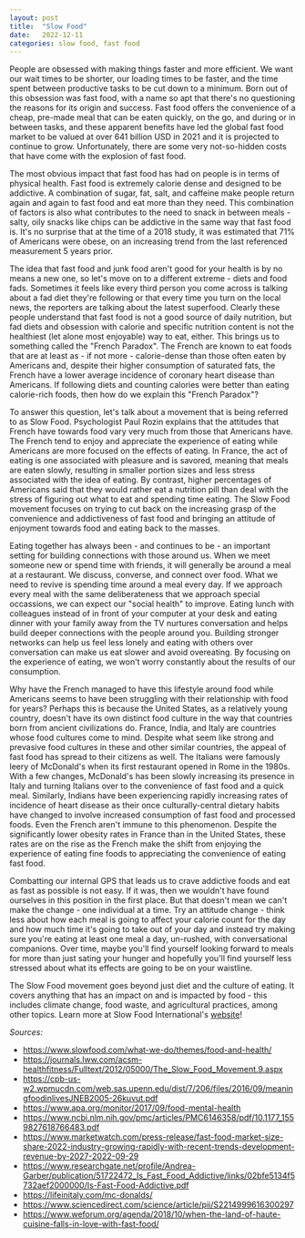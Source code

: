 ```yaml
---
layout: post
title:  "Slow Food"
date:   2022-12-11
categories: slow food, fast food
---
```


People are obsessed with making things faster and more efficient. We want our wait times to be shorter, our loading times to be faster, and the time spent between productive tasks to be cut down to a minimum. Born out of this obsession was fast food, with a name so apt that there's no questioning the reasons for its origin and success. Fast food offers the convenience of a cheap, pre-made meal that can be eaten quickly, on the go, and during or in between tasks, and these apparent benefits have led the global fast food market to be valued at over 641 billion USD in 2021 and it is projected to continue to grow. Unfortunately, there are some very not-so-hidden costs that have come with the explosion of fast food.

The most obvious impact that fast food has had on people is in terms of physical health. Fast food is extremely calorie dense and designed to be addictive. A combination of sugar, fat, salt, and caffeine make people return again and again to fast food and eat more than they need. This combination of factors is also what contributes to the need to snack in between meals - salty, oily snacks like chips can be addictive in the same way that fast food is. It's no surprise that at the time of a 2018 study, it was estimated that 71% of Americans were obese, on an increasing trend from the last referenced measurement 5 years prior.

The idea that fast food and junk food aren't good for your health is by no means a new one, so let's move on to a different extreme - diets and food fads. Sometimes it feels like every third person you come across is talking about a fad diet they're following or that every time you turn on the local news, the reporters are talking about the latest superfood. Clearly these people understand that fast food is not a good source of daily nutrition, but fad diets and obsession with calorie and specific nutrition content is not the healthiest (let alone most enjoyable) way to eat, either. This brings us to something called the "French Paradox". The French are known to eat foods that are at least as - if not more - calorie-dense than those often eaten by Americans and, despite their higher consumption of saturated fats, the French have a lower average incidence of coronary heart disease than Americans. If following diets and counting calories were better than eating calorie-rich foods, then how do we explain this "French Paradox"?

To answer this question, let's talk about a movement that is being referred to as Slow Food. Psychologist Paul Rozin explains that the attitudes that French have towards food vary very much from those that Americans have. The French tend to enjoy and appreciate the experience of eating while Americans are more focused on the effects of eating. In France, the act of eating is one associated with pleasure and is savored, meaning that meals are eaten slowly, resulting in smaller portion sizes and less stress associated with the idea of eating. By contrast, higher percentages of Americans said that they would rather eat a nutrition pill than deal with the stress of figuring out what to eat and spending time eating. The Slow Food movement focuses on trying to cut back on the increasing grasp of the convenience and addictiveness of fast food and bringing an attitude of enjoyment towards food and eating back to the masses.

Eating together has always been - and continues to be - an important setting for building connections with those around us. When we meet someone new or spend time with friends, it will generally be around a meal at a restaurant. We discuss, converse, and connect over food. What we need to revive is spending time around a meal every day. If we approach every meal with the same deliberateness that we approach special occassions, we can expect our "social health" to improve. Eating lunch with colleagues instead of in front of your computer at your desk and eating dinner with your family away from the TV nurtures conversation and helps build deeper connections with the people around you. Building stronger networks can help us feel less lonely and eating with others over conversation can make us eat slower and avoid overeating. By focusing on the experience of eating, we won't worry constantly about the results of our consumption.

Why have the French managed to have this lifestyle around food while Americans seems to have been struggling with their relationship with food for years? Perhaps this is because the United States, as a relatively young country, doesn't have its own distinct food culture in the way that countries born from ancient civilizations do. France, India, and Italy are countries whose food cultures come to mind. Despite what seem like strong and prevasive food cultures in these and other similar countries, the appeal of fast food has spread to their citizens as well. The Italians were famously leery of McDonald's when its first restaurant opened in Rome in the 1980s. With a few changes, McDonald's has been slowly increasing its presence in Italy and turning Italians over to the convenience of fast food and a quick meal. Similarly, Indians have been experiencing rapidly increasing rates of incidence of heart disease as their once culturally-central dietary habits have changed to involve increased consumption of fast food and processed foods. Even the French aren't immune to this phenomenon. Despite the significantly lower obesity rates in France than in the United States, these rates are on the rise as the French make the shift from enjoying the experience of eating fine foods to appreciating the convenience of eating fast food.

Combatting our internal GPS that leads us to crave addictive foods and eat as fast as possible is not easy. If it was, then we wouldn't have found ourselves in this position in the first place. But that doesn't mean we can't make the change - one individual at a time. Try an attitude change - think less about how each meal is going to affect your calorie count for the day and how much time it's going to take out of your day and instead try making sure you're eating at least one meal a day, un-rushed, with conversational companions. Over time, maybe you'll find yourself looking forward to meals for more than just sating your hunger and hopefully you'll find yourself less stressed about what its effects are going to be on your waistline.

The Slow Food movement goes beyond just diet and the culture of eating. It covers anything that has an impact on and is impacted by food - this includes climate change, food waste, and agricultural practices, among other topics. Learn more at Slow Food International's [website](https://www.slowfood.com/)!


*Sources:*
* <https://www.slowfood.com/what-we-do/themes/food-and-health/>
* <https://journals.lww.com/acsm-healthfitness/Fulltext/2012/05000/The_Slow_Food_Movement.9.aspx>
* <https://cpb-us-w2.wpmucdn.com/web.sas.upenn.edu/dist/7/206/files/2016/09/meaningfoodinlivesJNEB2005-26kuvut.pdf>
* <https://www.apa.org/monitor/2017/09/food-mental-health>
* <https://www.ncbi.nlm.nih.gov/pmc/articles/PMC6146358/pdf/10.1177_1559827618766483.pdf>
* <https://www.marketwatch.com/press-release/fast-food-market-size-share-2022-industry-growing-rapidly-with-recent-trends-development-revenue-by-2027-2022-09-29>
* <https://www.researchgate.net/profile/Andrea-Garber/publication/51722472_Is_Fast_Food_Addictive/links/02bfe5134f5732aef2000000/Is-Fast-Food-Addictive.pdf>
* <https://lifeinitaly.com/mc-donalds/>
* <https://www.sciencedirect.com/science/article/pii/S2214999616300297>
* <https://www.weforum.org/agenda/2018/10/when-the-land-of-haute-cuisine-falls-in-love-with-fast-food/>
